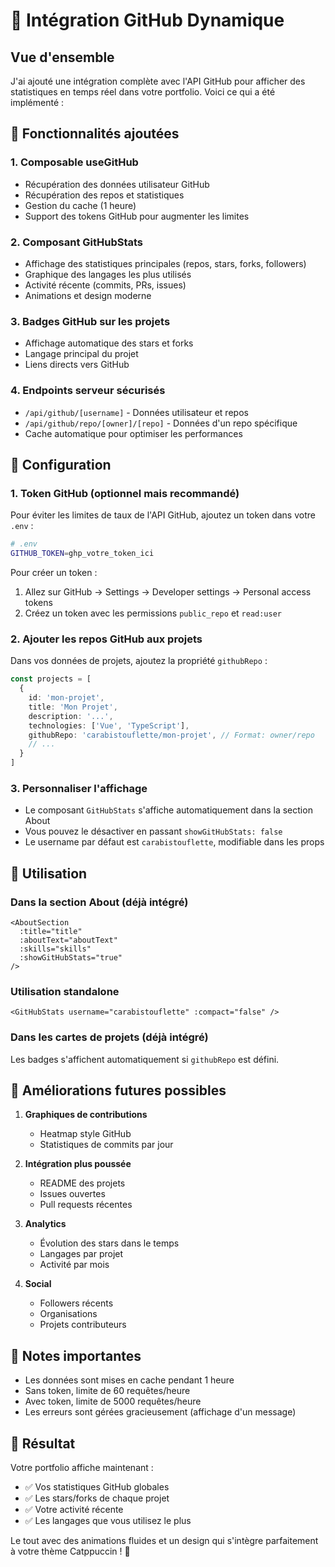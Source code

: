 # 🚀 Intégration GitHub Dynamique

## Vue d'ensemble

J'ai ajouté une intégration complète avec l'API GitHub pour afficher des statistiques en temps réel dans votre portfolio. Voici ce qui a été implémenté :

## 🎯 Fonctionnalités ajoutées

### 1. **Composable useGitHub**
- Récupération des données utilisateur GitHub
- Récupération des repos et statistiques
- Gestion du cache (1 heure)
- Support des tokens GitHub pour augmenter les limites

### 2. **Composant GitHubStats**
- Affichage des statistiques principales (repos, stars, forks, followers)
- Graphique des langages les plus utilisés
- Activité récente (commits, PRs, issues)
- Animations et design moderne

### 3. **Badges GitHub sur les projets**
- Affichage automatique des stars et forks
- Langage principal du projet
- Liens directs vers GitHub

### 4. **Endpoints serveur sécurisés**
- `/api/github/[username]` - Données utilisateur et repos
- `/api/github/repo/[owner]/[repo]` - Données d'un repo spécifique
- Cache automatique pour optimiser les performances

## 🔧 Configuration

### 1. **Token GitHub (optionnel mais recommandé)**
Pour éviter les limites de taux de l'API GitHub, ajoutez un token dans votre `.env` :

```bash
# .env
GITHUB_TOKEN=ghp_votre_token_ici
```

Pour créer un token :
1. Allez sur GitHub → Settings → Developer settings → Personal access tokens
2. Créez un token avec les permissions `public_repo` et `read:user`

### 2. **Ajouter les repos GitHub aux projets**
Dans vos données de projets, ajoutez la propriété `githubRepo` :

```typescript
const projects = [
  {
    id: 'mon-projet',
    title: 'Mon Projet',
    description: '...',
    technologies: ['Vue', 'TypeScript'],
    githubRepo: 'carabistouflette/mon-projet', // Format: owner/repo
    // ...
  }
]
```

### 3. **Personnaliser l'affichage**
- Le composant `GitHubStats` s'affiche automatiquement dans la section About
- Vous pouvez le désactiver en passant `showGitHubStats: false`
- Le username par défaut est `carabistouflette`, modifiable dans les props

## 🎨 Utilisation

### Dans la section About (déjà intégré)
```vue
<AboutSection 
  :title="title"
  :aboutText="aboutText"
  :skills="skills"
  :showGitHubStats="true"
/>
```

### Utilisation standalone
```vue
<GitHubStats username="carabistouflette" :compact="false" />
```

### Dans les cartes de projets (déjà intégré)
Les badges s'affichent automatiquement si `githubRepo` est défini.

## 🚀 Améliorations futures possibles

1. **Graphiques de contributions**
   - Heatmap style GitHub
   - Statistiques de commits par jour

2. **Intégration plus poussée**
   - README des projets
   - Issues ouvertes
   - Pull requests récentes

3. **Analytics**
   - Évolution des stars dans le temps
   - Langages par projet
   - Activité par mois

4. **Social**
   - Followers récents
   - Organisations
   - Projets contributeurs

## 📝 Notes importantes

- Les données sont mises en cache pendant 1 heure
- Sans token, limite de 60 requêtes/heure
- Avec token, limite de 5000 requêtes/heure
- Les erreurs sont gérées gracieusement (affichage d'un message)

## 🎯 Résultat

Votre portfolio affiche maintenant :
- ✅ Vos statistiques GitHub globales
- ✅ Les stars/forks de chaque projet
- ✅ Votre activité récente
- ✅ Les langages que vous utilisez le plus

Le tout avec des animations fluides et un design qui s'intègre parfaitement à votre thème Catppuccin ! 🎨